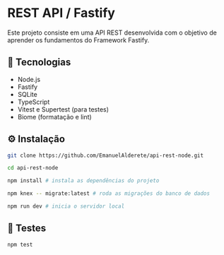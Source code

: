 # REST API  / Fastify

Este projeto consiste em uma API REST desenvolvida com o objetivo de aprender os fundamentos do Framework Fastify.

## 🚀 Tecnologias

- Node.js
- Fastify
- SQLite
- TypeScript
- Vitest e Supertest (para testes)
- Biome (formatação e lint)

## ⚙️ Instalação

```bash
git clone https://github.com/EmanuelAlderete/api-rest-node.git

cd api-rest-node

npm install # instala as dependências do projeto 

npm knex -- migrate:latest # roda as migrações do banco de dados

npm run dev # inicia o servidor local
````

## 🧪 Testes

```bash
npm test
```


